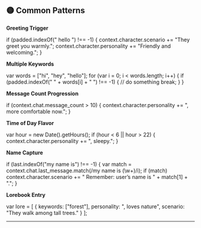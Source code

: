 ## 🟡 Common Patterns

**Greeting Trigger**

if (padded.indexOf(" hello ") !== -1) {
context.character.scenario += "They greet you warmly.";
context.character.personality += "Friendly and welcoming.";
}

**Multiple Keywords**

var words = \["hi", "hey", "hello"];
for (var i = 0; i < words.length; i++) {
if (padded.indexOf(" " + words\[i] + " ") !== -1) {
// do something
break;
}
}

**Message Count Progression**

if (context.chat.message\_count > 10) {
context.character.personality += ", more comfortable now.";
}

**Time of Day Flavor**

var hour = new Date().getHours();
if (hour < 6 || hour > 22) {
context.character.personality += ", sleepy.";
}

**Name Capture**

if (last.indexOf("my name is") !== -1) {
var match = context.chat.last\_message.match(/my name is (\w+)/i);
if (match) context.character.scenario += " Remember: user’s name is " + match\[1] + ".";
}

**Lorebook Entry**

var lore = \[
{ keywords: \["forest"], personality: ", loves nature", scenario: "They walk among tall trees." }
];

---
